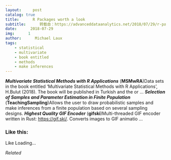 ```yaml
---
layout:     post
catalog: true
title:      R Packages worth a look
subtitle:      转载自：https://advanceddataanalytics.net/2018/07/29/r-packages-worth-a-look-1226/
date:      2018-07-29
img:      1
author:      Michael Laux
tags:
    - statistical
    - multivariate
    - book entitled
    - methods
    - make inferences
---
```

***Multivariate Statistical Methods with R Applications*** (**MSMwRA**)Data sets in the book entitled ‘Multivariate Statistical Methods with R Applications’, H.Bulut (2018). The book will be published in Turkish and the or …
***Selection of Samples and Parameter Estimation in Finite Population*** (**TeachingSampling**)Allows the user to draw probabilistic samples and make inferences from a finite population based on several sampling designs.
***Highest Quality GIF Encoder*** (**gifski**)Multi-threaded GIF encoder written in Rust: <https://gif.ski/>. Converts images to GIF animatio …

### Like this:
Like Loading...

*Related*

